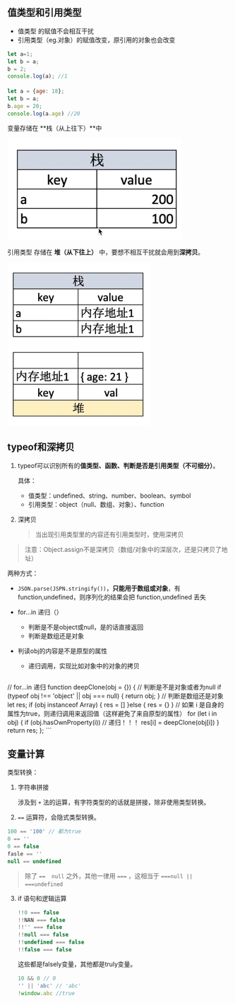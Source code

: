 ## 值类型和引用类型

- 值类型 的赋值不会相互干扰
- 引用类型（eg.对象）的赋值改变，原引用的对象也会改变

```js
let a=1;
let b = a;
b = 2;
console.log(a); //1

let a = {age: 18};
let b = a;
b.age = 20;
console.log(a.age) //20
```

变量存储在 **栈（从上往下）**中

![image-20200215215825115](res/image-20200215215825115.png)

引用类型 存储在 **堆（从下往上）** 中，要想不相互干扰就会用到**深拷贝**。

![image-20200215220010389](res/image-20200215220010389.png)

## typeof和深拷贝

1. typeof可以识别所有的**值类型、函数、判断是否是引用类型（不可细分）**。

   具体：

   - 值类型：undefined、string、number、boolean、symbol
   - 引用类型：object（null、数组、对象）、function

2. 深拷贝

   > 当出现引用类型里的内容还有引用类型时，使用深拷贝
>
   > 注意：Object.assign不是深拷贝（数组/对象中的深层次，还是只拷贝了地址）

   两种方式：
   
   - `JSON.parse(JSPN.stringify())`，**只能用于数组或对象**，有 function,undefined，则序列化的结果会把 function,undefined 丢失
   - for...in 递归（）
     - 判断是不是object或null，是的话直接返回
     - 判断是数组还是对象
  - 判读obj的内容是不是原型的属性
     - 递归调用，实现比如对象中的对象的拷贝
   
     ```js
   // for...in 递归
   function deepClone(obj = {}) {
       // 判断是不是对象或者为null
       if (typeof obj !== 'object' || obj === null) {
      return obj;
       }
       // 判断是数组还是对象
       let res;
       if (obj instanceof Array) {
      		res = []
       }else {
      		res = {}
       }
       // 如果 i 是自身的属性为true，则递归调用来返回值（这样避免了来自原型的属性）
       for (let i in obj) {
        if (obj.hasOwnProperty(i))
        // 递归！！！
          res[i] = deepClone(obj[i])
       }
       return res;
   };
     ```

## 变量计算

类型转换：

1. 字符串拼接

   涉及到 `+` 法的运算，有字符类型的的话就是拼接，除非使用类型转换。

2.  `==` 运算符，会隐式类型转换。

   ```js
   100 == '100' // 都为true
   0 == ''
   0 == false
   fasle == ''
   null == undefined
   ```

   > 除了 `==  null` 之外，其他一律用 `===`  ，这相当于 `===null || ===undefined`

3. if 语句和逻辑运算

   ```js
   !!0 === false
   !!NAN === false
   !!'' === false
   !!null === false
   !!undefined === false
   !!false === false
   ```

   这些都是falsely变量，其他都是truly变量。

   ```js
   10 && 0 // 0
   '' || 'abc' // 'abc'
   !window.abc //true
   ```

   

